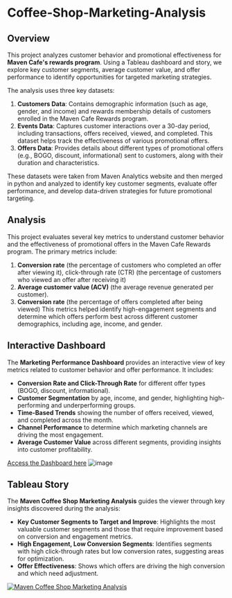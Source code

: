 # Coffee-Shop-Marketing-Analysis

## Overview
This project analyzes customer behavior and promotional effectiveness for **Maven Cafe's rewards program**. Using a Tableau dashboard and story, we explore key customer segments, average customer value, and offer performance to identify opportunities for targeted marketing strategies.

The analysis uses three key datasets:

1. **Customers Data**: Contains demographic information (such as age, gender, and income) and rewards membership details of customers enrolled in the Maven Cafe Rewards program.
2. **Events Data**: Captures customer interactions over a 30-day period, including transactions, offers received, viewed, and completed. This dataset helps track the effectiveness of various promotional offers.
3. **Offers Data**: Provides details about different types of promotional offers (e.g., BOGO, discount, informational) sent to customers, along with their duration and characteristics.

These datasets were taken from Maven Analytics website and then merged in python and analyzed to identify key customer segments, evaluate offer performance, and develop data-driven strategies for future promotional targeting.

## Analysis

This project evaluates several key metrics to understand customer behavior and the effectiveness of promotional offers in the Maven Cafe Rewards program. 
The primary metrics include:
1. **Conversion rate** (the percentage of customers who completed an offer after viewing it), click-through rate (CTR) (the percentage of customers who viewed an offer after receiving it)
2. **Average customer value (ACV)** (the average revenue generated per customer).
3. **Conversion rate** (the percentage of offers completed after being viewed)
This metrics helped identify high-engagement segments and determine which offers perform best across different customer demographics, including age, income, and gender.

## Interactive Dashboard

The **Marketing Performance Dashboard** provides an interactive view of key metrics related to customer behavior and offer performance. It includes:

- **Conversion Rate and Click-Through Rate** for different offer types (BOGO, discount, informational).
- **Customer Segmentation** by age, income, and gender, highlighting high-performing and underperforming groups.
- **Time-Based Trends** showing the number of offers received, viewed, and completed across the month.
- **Channel Performance** to determine which marketing channels are driving the most engagement.
- **Average Customer Value** across different segments, providing insights into customer profitability.

[Access the Dashboard here](https://public.tableau.com/views/CoffeeShopMarketingAnalysis_17253757041670/Dashboard1?:language=en-GB&:sid=&:redirect=auth&:display_count=n&:origin=viz_share_link)
![image](https://github.com/user-attachments/assets/4d7b5c41-3351-416c-a60b-bb551f34f954)



## Tableau Story

The **Maven Coffee Shop Marketing Analysis** guides the viewer through key insights discovered during the analysis:

- **Key Customer Segments to Target and Improve**: Highlights the most valuable customer segments and those that require improvement based on conversion and engagement metrics.
- **High Engagement, Low Conversion Segments**: Identifies segments with high click-through rates but low conversion rates, suggesting areas for optimization.
- **Offer Effectiveness**: Shows which offers are driving the high conversion and which need adjustment.

<div class='tableauPlaceholder' id='viz1725379320526' style='position: relative'><noscript><a href='#'><img alt='Maven Coffee Shop Marketing Analysis ' src='https:&#47;&#47;public.tableau.com&#47;static&#47;images&#47;DF&#47;DFTTPBP5Z&#47;1_rss.png' style='border: none' /></a></noscript><object class='tableauViz'  style='display:none;'><param name='host_url' value='https%3A%2F%2Fpublic.tableau.com%2F' /> <param name='embed_code_version' value='3' /> <param name='path' value='shared&#47;DFTTPBP5Z' /> <param name='toolbar' value='yes' /><param name='static_image' value='https:&#47;&#47;public.tableau.com&#47;static&#47;images&#47;DF&#47;DFTTPBP5Z&#47;1.png' /> <param name='animate_transition' value='yes' /><param name='display_static_image' value='yes' /><param name='display_spinner' value='yes' /><param name='display_overlay' value='yes' /><param name='display_count' value='yes' /><param name='language' value='en-GB' /><param name='filter' value='publish=yes' /></object></div>                <script type='text/javascript'>                    var divElement = document.getElementById('viz1725379320526');                    var vizElement = divElement.getElementsByTagName('object')[0];                    vizElement.style.width='1016px';vizElement.style.height='991px';                    var scriptElement = document.createElement('script');                    scriptElement.src = 'https://public.tableau.com/javascripts/api/viz_v1.js';                    vizElement.parentNode.insertBefore(scriptElement, vizElement);                </script>



